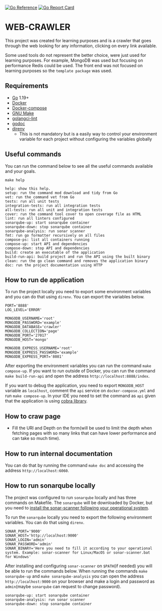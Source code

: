[![Go Reference](https://pkg.go.dev/badge/github.com/hiago-balbino/web-crawler.svg)](https://pkg.go.dev/github.com/hiago-balbino/web-crawler)
[![Go Report Card](https://goreportcard.com/badge/github.com/hiago-balbino/web-crawler)](https://goreportcard.com/report/github.com/hiago-balbino/web-crawler)

# WEB-CRAWLER
This project was created for learning purposes and is a crawler that goes through the web looking for any information, clicking on every link available. 

Some used tools do not represent the better choice, were just used for learning purposes. For example, MongoDB was used but focusing on performance Redis could be used. The front end was not focused on learning purposes so the `template package` was used.

## Requirements
* [Go](https://golang.google.cn/dl/) 1.19+
* [Docker](https://www.docker.com/products/docker-desktop/)
* [Docker-compose](https://docs.docker.com/compose/install/)
* [GNU Make](https://www.gnu.org/software/make/)
* [golangci-lint](https://golangci-lint.run/)
* [godoc](https://pkg.go.dev/golang.org/x/tools/cmd/godoc)
* [direnv](https://direnv.net/)
    * This is not mandatory but is a easily way to control your environment variable for each project without configuring the variables globally

## Useful commands
You can run the command below to see all the useful commands available and your goals.
```
make help
```
```
help: show this help.
setup: run the command mod download and tidy from Go
vet: run the command vet from Go
tests: run all unit tests
integration-tests: run all integration tests
all-tests: run all unit and integration tests
cover: run the command tool cover to open coverage file as HTML
lint: run all linters configured
sonarqube-up: start sonarqube container
sonarqube-down: stop sonarqube container
sonarqube-analysis: run sonar scanner
fmt: run go formatter recursively on all files
compose-ps: list all containers running
compose-up: start API and dependencies
compose-down: stop API and dependencies
build: create an executable of the application
build-run-api: build project and run the API using the built binary
clean: run the go clean command and removes the application binary
doc: run the project documentation using HTTP
 ```

## How to run de application
To run the project locally you need to export some environment variables and you can do that using `direnv`. You can export the variables below.
```
PORT='8888'
LOG_LEVEL='ERROR'

MONGODB_USERNAME='root'
MONGODB_PASSWORD='example'
MONGODB_DATABASE='crawler'
MONGODB_COLLECTION='page'
MONGODB_PORT='27017'
MONGODB_HOST='mongo'

MONGODB_EXPRESS_USERNAME='root'
MONGODB_EXPRESS_PASSWORD='example'
MONGODB_EXPRESS_PORT='8081'
```

After exporting the environment variables you can run the command `make compose-up`. If you want to run outside of Docker, you can run the command `make build-run-api` and open the address `http://localhost:8888/index`.

If you want to debug the application, you need to export `MONGODB_HOST` variable as `localhost`, comment the `api` service on `docker-compose.yml` and run `make compose-up`. In your IDE you need to set the command as `api` given that the application is using [cobra library](https://github.com/spf13/cobra).

## How to craw page
* Fill the URI and Depth on the form(will be used to limit the depth when fetching pages with so many links that can have lower performance and can take so much time).

## How to run internal documentation
You can do that by running the command `make doc` and accessing the address `http://localhost:6060`.

## How to run sonarqube locally
The project was configured to run `sonarqube` locally and has three commands on Makefile. The `sonarqube` will be downloaded by Docker, but you need to [install the sonar-scanner following your operational system](https://docs.sonarqube.org/latest/analyzing-source-code/scanners/sonarscanner).

To run the `sonarqube` locally you need to export the following environment variables. You can do that using `direnv`.
```
SONAR_PORT='9000'
SONAR_HOST='http://localhost:9000'
SONAR_LOGIN='admin'
SONAR_PASSWORD='admin'
SONAR_BINARY='Here you need to fill it according to your operational system. Example: sonar-scanner for Linux/MacOS or sonar-scanner.bat for Windows'
```

After installing and configuring `sonar-scanner` on `$PATH`(if needed) you will be able to run the commands below. When running the commands `make sonarqube-up` and `make sonarqube-analysis` you can open the address `http://localhost:9000` on your browser and make a login and password as `admin`(maybe `sonarqube` can request to change password).
```
sonarqube-up: start sonarqube container
sonarqube-analysis: run sonar scanner
sonarqube-down: stop sonarqube container
```